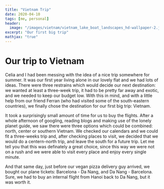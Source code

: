 ```yaml
---
title: "Vietnam Trip"
date: 2020-04-10
tags: [me, personal]
header:
  image: "/images/vietnam/vietnam_lake_boat_landscapes_hd-wallpaper-2.jpg"
excerpt: "Our first big trip"
mathjax: "true"
---
```




# Our trip to Vietnam

Celia and I had been messing with the idea of a nice trip somewhere for summer. It was our first year living alone in our lovely flat and we had lots of ideas. There were three restrains which would decide our next destination: we wanted at least a three-week trip, it had to be pretty far away and exotic, and we needed to keep our budget low. With this in mind, and with a little help from our friend Ferran (who had visited some of the south-eastern countries), we finally chose the destination for our first big trip: Vietnam.

It took a surprisingly small amount of time for us to buy the flights. After a whole afternoon of googling, reading blogs and making use of the lonely planet guide, we saw there were three options which could be combined: north, center or southern Vietnam. We checked our calendars and we could fit a three-weeks trip and, after checking places to visit, we decided that we would do a centern-north trip, and leave the south for a future trip. Let me tell you that this was definately a great choice, since this way we were not on a rush and we were able to visit every place and enjoy every single minute. 

And that same day, just before our vegan pizza delivery guy arrived, we bought our plane tickets: Barcelona - Da Nang, and Da Nang - Barcelona. Sure, we had to buy an internal flight from Hanoi back to Da Nang, but it was worth it. 

